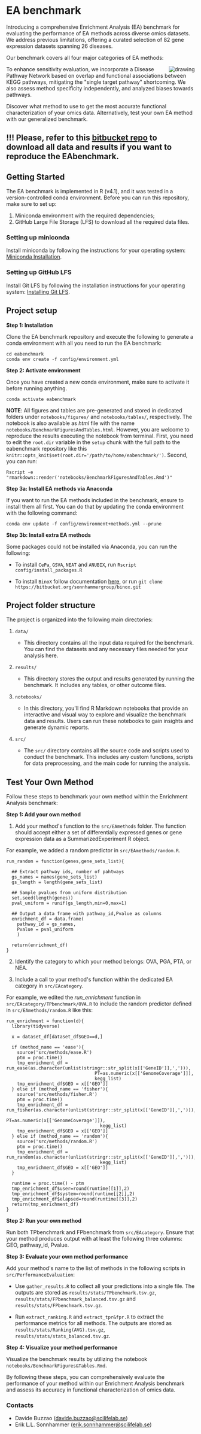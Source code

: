 # EA benchmark

Introducing a comprehensive Enrichment Analysis (EA) benchmark for evaluating the performance of EA methods across diverse omics datasets. We address previous limitations, offering a curated selection of 82 gene expression datasets spanning 26 diseases. 

Our benchmark covers all four major categories of EA methods:
  
<p align="center">
  <img src="EAcategories.png"
  alt="drawing" 
  style="float: right;"
  />
</p>
  
To enhance sensitivity evaluation, we incorporate a Disease Pathway Network based on overlap and functional associations between KEGG pathways, mitigating the "single target pathway" shortcoming. We also assess method specificity independently, and analyzed biases towards pathways. 

Discover what method to use to get the most accurate functional characterization of your omics data. Alternatively, test your own EA method with our generalized benchmark.

## **!!! Please, refer to this [bitbucket repo](https://bitbucket.org/sonnhammergroup/eabenchmark/) to download all data and results if you want to reproduce the EAbenchmark.**


## Getting Started

The EA benchmark is implemented in R (v4.1), and it was tested in a version-controlled conda environment. Before you can run this repository, make sure to set up:
  
  1. Miniconda environment with the required dependencies;
  2. GitHub Large File Storage (LFS) to download all the required data files. 

### Setting up miniconda

Install miniconda by following the instructions for your operating system: [Miniconda Installation](https://docs.conda.io/en/latest/miniconda.html). 

### Setting up GitHub LFS

Install Git LFS by following the installation instructions for your operating system: [Installing Git LFS](https://git-lfs.github.com/).



## Project setup

**Step 1: Installation**

Clone the EA benchmark repository and execute the following to generate a conda environment with all you need to run the EA benchmark:
```
cd eabenchmark
conda env create -f config/environment.yml
```

**Step 2: Activate environment**

Once you have created a new conda environment, make sure to activate it before running anything. 
```
conda activate eabenchmark
```

**NOTE**: All figures and tables are pre-generated and stored in dedicated folders under `notebooks/figures/` and `notebooks/tables/`, respectively. The notebook is also available as *html* file with the name `notebooks/BenchmarkFiguresAndTables.html`. However, you are welcome to reproduce the results executing the notebook from terminal. First, you need to edit the `root.dir` variable in the `setup` chunk with the full path to the eabenchmark repository like this `knitr::opts_knit$set(root.dir='/path/to/home/eabenchmark/')`. Second, you can run:

```
Rscript -e "rmarkdown::render('notebooks/BenchmarkFiguresAndTables.Rmd')"
```

**Step 3a: Install EA methods via Anaconda**

If you want to run the EA methods included in the benchmark, ensure to install them all first. You can do that by updating the conda environment with the following command:

```
conda env update -f config/environment+methods.yml --prune
```


**Step 3b: Install extra EA methods**

Some packages could not be installed via Anaconda, you can run the following:

  - To install `CePa`, `GSVA`, `NEAT` and `ANUBIX`, run `Rscript config/install_packages.R`

  - To install `BinoX` follow documentation [here](https://bitbucket.org/sonnhammergroup/binox/wiki/Installation), or run `git clone https://bitbucket.org/sonnhammergroup/binox.git`

## Project folder structure

The project is organized into the following main directories:

1. `data/`
   - This directory contains all the input data required for the benchmark. You can find the datasets and any necessary files needed for your analysis here.

2. `results/`
   - This directory stores the output and results generated by running the benchmark. It includes any tables, or other outcome files.

3. `notebooks/`
   - In this directory, you'll find R Markdown notebooks that provide an interactive and visual way to explore and visualize the benchmark data and results. Users can run these notebooks to gain insights and generate dynamic reports.

4. `src/`
   - The `src/` directory contains all the source code and scripts used to conduct the benchmark. This includes any custom functions, scripts for data preprocessing, and the main code for running the analysis.




## Test Your Own Method

Follow these steps to benchmark your own method within the Enrichment Analysis benchmark:

**Step 1: Add your own method**

1. Add your method's function to the `src/EAmethods` folder. The function should accept either a set of differentially expressed genes or gene expression data as a SummarizedExperiment R object.

For example, we added a random predictor in `src/EAmethods/random.R`. 
```
run_random = function(genes,gene_sets_list){                          
  
  ## Extract pathway ids, number of pahtways
  gs_names = names(gene_sets_list)
  gs_length = length(gene_sets_list)
  
  ## Sample pvalues from uniform distribution
  set.seed(length(genes))
  pval_uniform = runif(gs_length,min=0,max=1)
  
  ## Output a data frame with pathway_id,Pvalue as columns
  enrichment_df = data.frame(
    pathway_id = gs_names,
    Pvalue = pval_uniform
    )  
   
  return(enrichment_df)
}
```

2. Identify the category to which your method belongs: OVA, PGA, PTA, or NEA.

3. Include a call to your method's function within the dedicated EA category in `src/EAcategory`.

For example, we edited the *run_enrichment* function in `src/EAcategory/TPbenchmark/OVA.R` to include the random predictor defined in `src/EAmethods/random.R` like this: 
```
run_enrichment = function(d){
  library(tidyverse)
  
  x = dataset_df[dataset_df$GEO==d,]
  
  if (method_name == 'ease'){
    source('src/methods/ease.R')
    ptm = proc.time()
    tmp_enrichment_df = run_ease(as.character(unlist(stringr::str_split(x[['GeneID']],','))),
                                 PT=as.numeric(x[['GenomeCoverage']]),
                                 kegg_list)
    tmp_enrichment_df$GEO = x[['GEO']]
  } else if (method_name == 'fisher'){
    source('src/methods/fisher.R')
    ptm = proc.time()
    tmp_enrichment_df = run_fisher(as.character(unlist(stringr::str_split(x[['GeneID']],','))),
                                   PT=as.numeric(x[['GenomeCoverage']]),
                                   kegg_list)
    tmp_enrichment_df$GEO = x[['GEO']]
  } else if (method_name == 'random'){
    source('src/methods/random.R')
    ptm = proc.time()
    tmp_enrichment_df = run_random(as.character(unlist(stringr::str_split(x[['GeneID']],','))),
                                   kegg_list)
    tmp_enrichment_df$GEO = x[['GEO']]
  }
  
  runtime = proc.time() - ptm
  tmp_enrichment_df$user=round(runtime[[1]],2)
  tmp_enrichment_df$system=round(runtime[[2]],2)
  tmp_enrichment_df$elapsed=round(runtime[[3]],2)
  return(tmp_enrichment_df)
}
```


**Step 2: Run your own method**

Run both TPbenchmark and FPbenchmark from `src/EAcategory`. Ensure that your method produces output with at least the following three columns: GEO, pathway_id, Pvalue.

**Step 3: Evaluate your own method performance**

Add your method's name to the list of methods in the following scripts in `src/PerformanceEvaluation`:

   - Use `gather_results.R` to collect all your predictions into a single file. The outputs are stored as `results/stats/TPbenchmark.tsv.gz`, `results/stats/FPbenchmark_balanced.tsv.gz` and `results/stats/FPbenchmark.tsv.gz`. 

   - Run `extract_ranking.R` and `extract_tpr&fpr.R` to extract the performance metrics for all methods. The outputs are stored as `results/stats/Ranking(AVG).tsv.gz`, `results/stats/stats_balanced.tsv.gz`.
   
**Step 4: Visualize your method performance**

Visualize the benchmark results by utilizing the notebook `notebooks/BenchmarkFigures&Tables.Rmd`.

By following these steps, you can comprehensively evaluate the performance of your method within our Enrichment Analysis benchmark and assess its accuracy in functional characterization of omics data.



### Contacts ###

* Davide Buzzao (davide.buzzao@scilifelab.se)
* Erik L.L. Sonnhammer (erik.sonnhammer@scilifelab.se)
